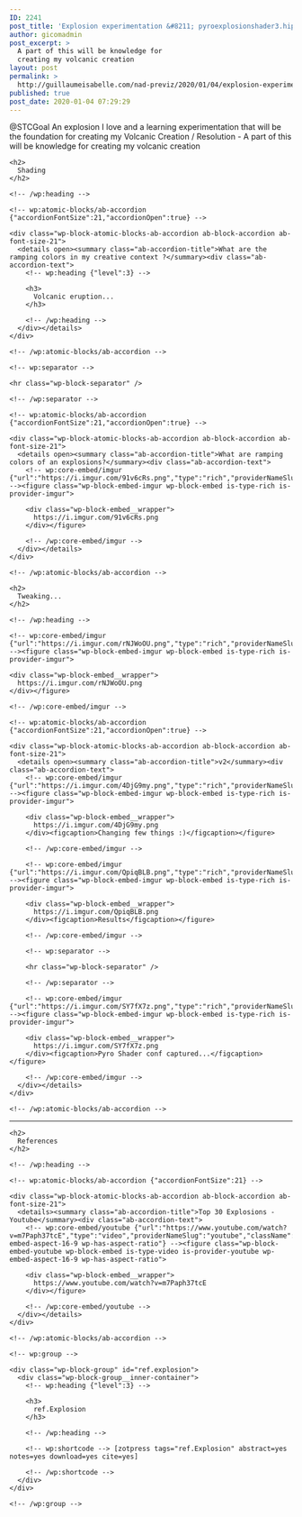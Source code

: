```yaml
---
ID: 2241
post_title: 'Explosion experimentation &#8211; pyroexplosionshader3.hiplc'
author: gicomadmin
post_excerpt: >
  A part of this will be knowledge for
  creating my volcanic creation
layout: post
permalink: >
  http://guillaumeisabelle.com/nad-previz/2020/01/04/explosion-experimentation-pyroexplosionshader3-hiplc/
published: true
post_date: 2020-01-04 07:29:29
---
```

<!-- wp:paragraph -->

@STCGoal An explosion I love and a learning experimentation that will be the foundation for creating my Volcanic Creation / Resolution - A part of this will be knowledge for creating my volcanic creation 

<!-- /wp:paragraph -->

<!-- wp:more -->

<!--more-->

<!-- /wp:more -->

<!-- wp:group -->

<div class="wp-block-group" id="shading">
  <div class="wp-block-group__inner-container">
    <!-- wp:heading -->
    
    <h2>
      Shading
    </h2>
    
    <!-- /wp:heading -->
    
    <!-- wp:atomic-blocks/ab-accordion {"accordionFontSize":21,"accordionOpen":true} -->
    
    <div class="wp-block-atomic-blocks-ab-accordion ab-block-accordion ab-font-size-21">
      <details open><summary class="ab-accordion-title">What are the ramping colors in my creative context ?</summary><div class="ab-accordion-text">
        <!-- wp:heading {"level":3} -->
        
        <h3>
          Volcanic eruption...
        </h3>
        
        <!-- /wp:heading -->
      </div></details>
    </div>
    
    <!-- /wp:atomic-blocks/ab-accordion -->
    
    <!-- wp:separator -->
    
    <hr class="wp-block-separator" />
    
    <!-- /wp:separator -->
    
    <!-- wp:atomic-blocks/ab-accordion {"accordionFontSize":21,"accordionOpen":true} -->
    
    <div class="wp-block-atomic-blocks-ab-accordion ab-block-accordion ab-font-size-21">
      <details open><summary class="ab-accordion-title">What are ramping colors of an explosions?</summary><div class="ab-accordion-text">
        <!-- wp:core-embed/imgur {"url":"https://i.imgur.com/91v6cRs.png","type":"rich","providerNameSlug":"imgur","className":""} --><figure class="wp-block-embed-imgur wp-block-embed is-type-rich is-provider-imgur">
        
        <div class="wp-block-embed__wrapper">
          https://i.imgur.com/91v6cRs.png
        </div></figure> 
        
        <!-- /wp:core-embed/imgur -->
      </div></details>
    </div>
    
    <!-- /wp:atomic-blocks/ab-accordion -->
  </div>
</div>

<!-- /wp:group -->

<!-- wp:group -->

<div class="wp-block-group">
  <div class="wp-block-group__inner-container">
    <!-- wp:heading -->
    
    <h2>
      Tweaking...
    </h2>
    
    <!-- /wp:heading -->
    
    <!-- wp:core-embed/imgur {"url":"https://i.imgur.com/rNJWoOU.png","type":"rich","providerNameSlug":"imgur","className":""} --><figure class="wp-block-embed-imgur wp-block-embed is-type-rich is-provider-imgur">
    
    <div class="wp-block-embed__wrapper">
      https://i.imgur.com/rNJWoOU.png
    </div></figure> 
    
    <!-- /wp:core-embed/imgur -->
    
    <!-- wp:atomic-blocks/ab-accordion {"accordionFontSize":21,"accordionOpen":true} -->
    
    <div class="wp-block-atomic-blocks-ab-accordion ab-block-accordion ab-font-size-21">
      <details open><summary class="ab-accordion-title">v2</summary><div class="ab-accordion-text">
        <!-- wp:core-embed/imgur {"url":"https://i.imgur.com/4DjG9my.png","type":"rich","providerNameSlug":"imgur","className":""} --><figure class="wp-block-embed-imgur wp-block-embed is-type-rich is-provider-imgur">
        
        <div class="wp-block-embed__wrapper">
          https://i.imgur.com/4DjG9my.png
        </div><figcaption>Changing few things :)</figcaption></figure> 
        
        <!-- /wp:core-embed/imgur -->
        
        <!-- wp:core-embed/imgur {"url":"https://i.imgur.com/QpiqBLB.png","type":"rich","providerNameSlug":"imgur","className":""} --><figure class="wp-block-embed-imgur wp-block-embed is-type-rich is-provider-imgur">
        
        <div class="wp-block-embed__wrapper">
          https://i.imgur.com/QpiqBLB.png
        </div><figcaption>Results</figcaption></figure> 
        
        <!-- /wp:core-embed/imgur -->
        
        <!-- wp:separator -->
        
        <hr class="wp-block-separator" />
        
        <!-- /wp:separator -->
        
        <!-- wp:core-embed/imgur {"url":"https://i.imgur.com/SY7fX7z.png","type":"rich","providerNameSlug":"imgur","className":""} --><figure class="wp-block-embed-imgur wp-block-embed is-type-rich is-provider-imgur">
        
        <div class="wp-block-embed__wrapper">
          https://i.imgur.com/SY7fX7z.png
        </div><figcaption>Pyro Shader conf captured...</figcaption></figure> 
        
        <!-- /wp:core-embed/imgur -->
      </div></details>
    </div>
    
    <!-- /wp:atomic-blocks/ab-accordion -->
  </div>
</div>

<!-- /wp:group -->

<!-- wp:separator -->

<hr class="wp-block-separator" />

<!-- /wp:separator -->

<!-- wp:group -->

<div class="wp-block-group" id="references">
  <div class="wp-block-group__inner-container">
    <!-- wp:heading -->
    
    <h2>
      References
    </h2>
    
    <!-- /wp:heading -->
    
    <!-- wp:atomic-blocks/ab-accordion {"accordionFontSize":21} -->
    
    <div class="wp-block-atomic-blocks-ab-accordion ab-block-accordion ab-font-size-21">
      <details><summary class="ab-accordion-title">Top 30 Explosions - Youtube</summary><div class="ab-accordion-text">
        <!-- wp:core-embed/youtube {"url":"https://www.youtube.com/watch?v=m7Paph37tcE","type":"video","providerNameSlug":"youtube","className":"wp-embed-aspect-16-9 wp-has-aspect-ratio"} --><figure class="wp-block-embed-youtube wp-block-embed is-type-video is-provider-youtube wp-embed-aspect-16-9 wp-has-aspect-ratio">
        
        <div class="wp-block-embed__wrapper">
          https://www.youtube.com/watch?v=m7Paph37tcE
        </div></figure> 
        
        <!-- /wp:core-embed/youtube -->
      </div></details>
    </div>
    
    <!-- /wp:atomic-blocks/ab-accordion -->
    
    <!-- wp:group -->
    
    <div class="wp-block-group" id="ref.explosion">
      <div class="wp-block-group__inner-container">
        <!-- wp:heading {"level":3} -->
        
        <h3>
          ref.Explosion
        </h3>
        
        <!-- /wp:heading -->
        
        <!-- wp:shortcode --> [zotpress tags="ref.Explosion" abstract=yes notes=yes download=yes cite=yes] 
        
        <!-- /wp:shortcode -->
      </div>
    </div>
    
    <!-- /wp:group -->
  </div>
</div>

<!-- /wp:group -->